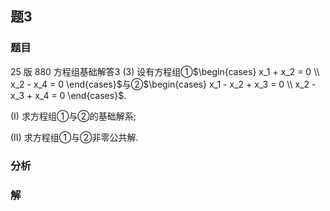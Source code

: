 ## 题3
### 题目
25 版 880 方程组基础解答3
(3) 设有方程组①$\begin{cases} x_1 + x_2 = 0 \\ x_2 - x_4 = 0 \end{cases}$与②$\begin{cases} x_1 - x_2 + x_3 = 0 \\ x_2 - x_3 + x_4 = 0 \end{cases}$.

(I) 求方程组①与②的基础解系;

(II) 求方程组①与②非零公共解.
### 分析

### 解